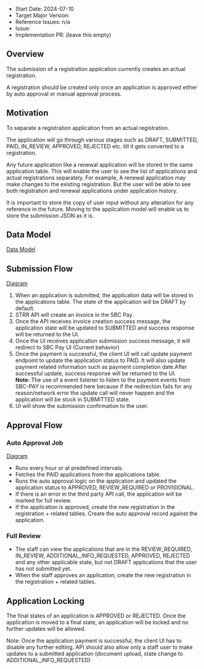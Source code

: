 
- Start Date: 2024-07-10
- Target Major Version:
- Reference Issues: n/a
- Issue:
- Implementation PR: (leave this empty)


## Overview

The submission of a registration application currently creates an actual registration.

A registration should be created only once an application is approved either by auto approval or manual approval process.

## Motivation
To separate a registration application from an actual registration.

The application will go through various stages such as DRAFT, SUBMITTED, PAID, IN_REVIEW, APPROVED, REJECTED etc. till it gets converted to a registration.

Any future application like a renewal application will be stored in the same application table. This will enable the user to see the list of applications and actual registrations separately. For example, A renewal application
may make changes to the existing registration. But the user will be able to see both registration and renewal applications
under application history.

It is important to store the copy of user input without any alteration for any reference in the future. Moving to the application model will enable us to store the submission JSON as it is.



## Data Model

[Data Model](Data%20Model.jpg)


## Submission Flow
[Diagram](Application%20Submission%20Flow.jpg)
1. When an application is submitted, the application data will be stored in the applications table. The state of the application will be DRAFT by default.
2. STRR API will create an invoice in the SBC Pay.
3. Once the API receives invoice creation success message, the application state will be updated to SUBMITTED and success response will be returned to the UI.
4. Once the UI receives application submission success message, it will redirect to SBC Pay UI (Current behavior)
5. Once the payment is successful, the client UI will call update payment endpoint to update the application status to PAID. It will also update payment related information such as payment completion date.After successful update, success response will be returned to the UI.\
**Note:** The use of a event listener to listen to the payment events from SBC-PAY is recommended here because if the redirection fails for any reason/network error the update call will never happen and the application will be stuck in SUBMITTED state.
6. UI will show the submission confirmation to the user.

## Approval Flow
### Auto Approval Job
[Diagram](Auto%20Approval%20Process.jpg)
- Runs every hour or at predefined intervals.
- Fetches the PAID applications from the applications table.
- Runs the auto approval logic on the application and updated the application status to APPROVED, REVIEW_REQUIRED or PROVISIONAL. 
- If there is an error in the third party API call, the application will be marked for full review.
- If the application is approved, create the new registration in the registration + related tables. Create the auto approval record against the application.

### Full Review
- The staff can view the applications that are in the REVIEW_REQUIRED, IN_REVIEW, ADDITIONAL_INFO_REQUESTED, APPROVED, REJECTED and any other applicable state, but not DRAFT applications that the user has not submitted yet.
- When the staff approves an application, create the new registration in the registration + related tables.

## Application Locking
The final states of an application is APPROVED or REJECTED.
Once the application is moved to a final state, an application will be locked and no further updates will be allowed.

Note: Once the application payment is successful, the client UI has to disable any further editing. API should also allow only a
staff user to make updates to a submitted application (document upload, state change to ADDITIONAL_INFO_REQUESTED)
